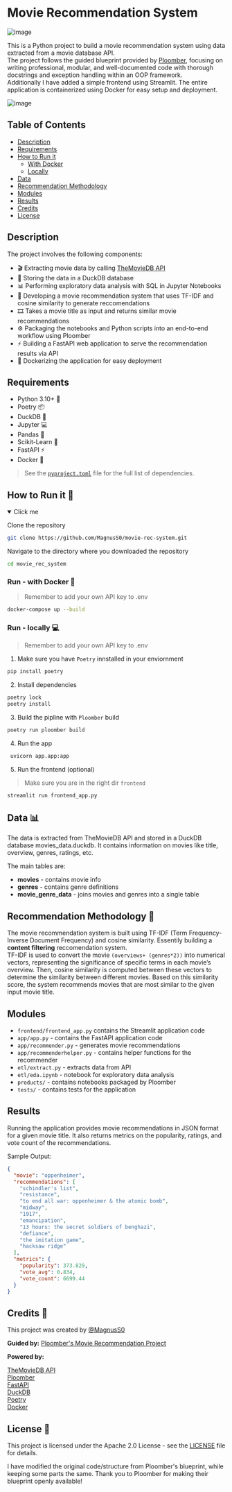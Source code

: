 # Movie Recommendation System
![image](https://github.com/MagnusS0/movie-rec-system/assets/97634880/39e354c0-41cb-4318-a4e2-ab26b7a9bd86)


This is a Python project to build a movie recommendation system using data extracted from a movie database API. <br>
The project follows the guided blueprint provided by [Ploomber](https://github.com/ploomber/sql/tree/main), focusing on writing professional, modular, and well-documented code with thorough docstrings and exception handling within an OOP framework. <br>
Additionally I have added a simple frontend using Streamlit. The entire application is containerized using Docker for easy setup and deployment.

![image](https://github.com/MagnusS0/movie-rec-system/assets/97634880/1e0e03dd-dd9c-4d9a-bef4-b90487db242f#gh-dark-mode-only)



## Table of Contents

- [Description](#description)
- [Requirements](#requirements)
- [How to Run it](#how-to-run-it-)
    - [With Docker](#run---with-docker-)
    - [Locally](#run---locally-)
- [Data](#data-)
- [Recommendation Methodology](#recommendation-methodology-)
- [Modules](#modules)
- [Results](#results)
- [Credits](#credits-)
- [License](#license-)

## Description
The project involves the following components:

- 🎬 Extracting movie data by calling [TheMovieDB API](https://developer.themoviedb.org/docs/getting-started)
- 💾 Storing the data in a DuckDB database 
- 📊 Performing exploratory data analysis with SQL in Jupyter Notebooks 
- 🤖 Developing a movie recommendation system that uses TF-IDF and cosine similarity to generate reccomendations 
- 🎞️ Takes a movie title as input and returns similar movie recommendations 
- ⚙️ Packaging the notebooks and Python scripts into an end-to-end workflow using Ploomber 
- ⚡ Building a FastAPI web application to serve the recommendation results via API 
- 🐳 Dockerizing the application for easy deployment 

## Requirements
- Python 3.10+ 🐍
- Poetry 📦
- DuckDB 🦆
- Jupyter 💻
- Pandas 🐼
- Scikit-Learn 🔬
- FastAPI ⚡️
- Docker 🐳
> See the [`pyproject.toml`](pyproject.toml) file for the full list of dependencies.

## How to Run it 🛫
<details open>
  <summary>Click me</summary>

Clone the repository
```sh
git clone https://github.com/MagnusS0/movie-rec-system.git
```
Navigate to the directory where you downloaded the repository
``` sh
cd movie_rec_system
```

### Run - with Docker 🐳
> Remember to add your own API key to .env
```sh
docker-compose up --build
```

### Run - locally 💻
> Remember to add your own API key to .env
1. Make sure you have `Poetry` innstalled in your enviornment
```sh
pip install poetry
```
2. Install dependencies
```sh
poetry lock
poetry install
```
3. Build the pipline with `Ploomber` build
```sh
poetry run ploomber build
```
4. Run the app
```sh
 uvicorn app.app:app
```
5. Run the frontend (optional)
> Make sure you are in the right dir `frontend`
```sh
streamlit run frontend_app.py
```
</details>

## Data 📊
The data is extracted from TheMovieDB API and stored in a DuckDB database movies_data.duckdb. It contains information on movies like title, overview, genres, ratings, etc.

The main tables are:

- **movies** - contains movie info
- **genres** - contains genre definitions
- **movie_genre_data** - joins movies and genres into a single table

## Recommendation Methodology 🤖

The movie recommendation system is built using TF-IDF (Term Frequency-Inverse Document Frequency) and cosine similarity. Essentily building a **content filtering** reccomendation system. <br>
TF-IDF is used to convert the movie `(overviews+ (genres*2))` into numerical vectors, representing the significance of specific terms in each movie’s overview. 
Then, cosine similarity is computed between these vectors to determine the similarity between different movies. 
Based on this similarity score, the system recommends movies that are most similar to the given input movie title.

## Modules
- `frontend/frontend_app.py` contains the Streamlit application code
- `app/app.py` - contains the FastAPI application code
- `app/recommender.py` - generates movie recommendations
- `app/recommenderhelper.py` - contains helper functions for the recommender
- `etl/extract.py` - extracts data from API
- `etl/eda.ipynb` - notebook for exploratory data analysis
- `products/` - contains notebooks packaged by Ploomber
- `tests/` - contains tests for the application

## Results
Running the application provides movie recommendations in JSON format for a given movie title. It also returns metrics on the popularity, ratings, and vote count of the recommendations.

Sample Output:
```json
{
  "movie": "oppenheimer",
  "recommendations": [
    "schindler's list",
    "resistance",
    "to end all war: oppenheimer & the atomic bomb",
    "midway",
    "1917",
    "emancipation",
    "13 hours: the secret soldiers of benghazi",
    "defiance",
    "the imitation game",
    "hacksaw ridge"
  ],
  "metrics": {
    "popularity": 373.829,
    "vote_avg": 0.834,
    "vote_count": 6699.44
  }
}
```
## Credits 👏
This project was created by [@MagnusS0](https://github.com/MagnusS0)

**Guided by:**
[Ploomber's Movie Recommendation Project](https://ploomber-sql.readthedocs.io/en/latest/mini-projects/recommendation-system/introduction.html)

**Powered by:**

[TheMovieDB API](https://www.themoviedb.org/) <br>
[Ploomber](https://ploomber.io/) <br>
[FastAPI](https://fastapi.tiangolo.com/) <br>
[DuckDB](https://duckdb.org/) <br>
[Poetry](https://python-poetry.org/) <br>
[Docker](https://www.docker.com/) 

## License 📄
This project is licensed under the Apache 2.0 License - see the [LICENSE](LICENSE) file for details.

I have modified the original code/structure from Ploomber's blueprint, while keeping some parts the same. Thank you to Ploomber for making their blueprint openly available!
